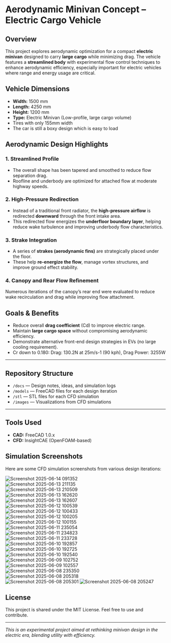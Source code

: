 # Aerodynamic Minivan Concept – Electric Cargo Vehicle

## Overview

This project explores aerodynamic optimization for a compact **electric minivan** designed to carry **large cargo** while minimizing drag. The vehicle features a **streamlined body** with experimental flow control techniques to enhance aerodynamic efficiency, especially important for electric vehicles where range and energy usage are critical.

## Vehicle Dimensions

- **Width:** 1500 mm  
- **Length:** 4250 mm  
- **Height:** 1200 mm  
- **Type:** Electric Minivan (Low-profile, large cargo volume)
- Tires with only 155mm width
- The car is still a boxy design which is easy to load 

## Aerodynamic Design Highlights

### 1. **Streamlined Profile**
- The overall shape has been tapered and smoothed to reduce flow separation drag.
- Roofline and underbody are optimized for attached flow at moderate highway speeds.


### 2. **High-Pressure Redirection**
- Instead of a traditional front radiator, the **high-pressure airflow** is redirected **downward** through the front intake area.
- This redirected flow energizes the **underfloor boundary layer**, helping reduce wake turbulence and improving underbody flow characteristics.

### 3. **Strake Integration**
- A series of **strakes (aerodynamic fins)** are strategically placed under the floor.
- These help **re-energize the flow**, manage vortex structures, and improve ground effect stability.

### 4. **Canopy and Rear Flow Refinement**
Numerous iterations of the canopy’s rear end were evaluated to reduce wake recirculation and drag while improving flow attachment.


## Goals & Benefits

- Reduce overall **drag coefficient** (Cd) to improve electric range.
- Maintain **large cargo space** without compromising aerodynamic efficiency.
- Demonstrate alternative front-end design strategies in EVs (no large cooling requirement).
- Cr down to 0.180: Drag: 130.2N at 25m/s-1 (90 kph), Drag Power: 3255W


---

## Repository Structure

- `/docs` — Design notes, ideas, and simulation logs
- `/models` — FreeCAD files for each design iteration
- `/stl` — STL files for each CFD simulation 
- `/images` — Visualizations from CFD simulations

---

## Tools Used

- **CAD:** FreeCAD 1.0.x  
- **CFD:** InsightCAE (OpenFOAM-based)

## Simulation Screenshots

Here are some CFD simulation screenshots from various design iterations:

![Screenshot 2025-06-14 091352](images/Screenshot%202025-06-14%20091352.png)  
![Screenshot 2025-06-13 211135](images/Screenshot%202025-06-13%20211135.png)  
![Screenshot 2025-06-13 210509](images/Screenshot%202025-06-13%20210509.png)  
![Screenshot 2025-06-13 162620](images/Screenshot%202025-06-13%20162620.png)  
![Screenshot 2025-06-13 162607](images/Screenshot%202025-06-13%20162607.png)  
![Screenshot 2025-06-12 100539](images/Screenshot%202025-06-12%20100539.png)  
![Screenshot 2025-06-12 100433](images/Screenshot%202025-06-12%20100433.png)  
![Screenshot 2025-06-12 100205](images/Screenshot%202025-06-12%20100205.png)  
![Screenshot 2025-06-12 100155](images/Screenshot%202025-06-12%20100155.png)  
![Screenshot 2025-06-11 235054](images/Screenshot%202025-06-11%20235054.png)  
![Screenshot 2025-06-11 234823](images/Screenshot%202025-06-11%20234823.png)  
![Screenshot 2025-06-11 233728](images/Screenshot%202025-06-11%20233728.png)  
![Screenshot 2025-06-10 192857](images/Screenshot%202025-06-10%20192857.png)  
![Screenshot 2025-06-10 192725](images/Screenshot%202025-06-10%20192725.png)  
![Screenshot 2025-06-10 192540](images/Screenshot%202025-06-10%20192540.png)  
![Screenshot 2025-06-09 102752](images/Screenshot%202025-06-09%20102752.png)  
![Screenshot 2025-06-09 102557](images/Screenshot%202025-06-09%20102557.png)  
![Screenshot 2025-06-08 235350](images/Screenshot%202025-06-08%20235350.png)  
![Screenshot 2025-06-08 205318](images/Screenshot%202025-06-08%20205318.png)  
![Screenshot 2025-06-08 205301](images/Screenshot%202025-06-08%20205301.png) 
![Screenshot 2025-06-08 205247](images/Screenshot%202025-06-08%20205247.png)



## License

This project is shared under the MIT License. Feel free to use and contribute.

---

*This is an experimental project aimed at rethinking minivan design in the electric era, blending utility with efficiency.*
